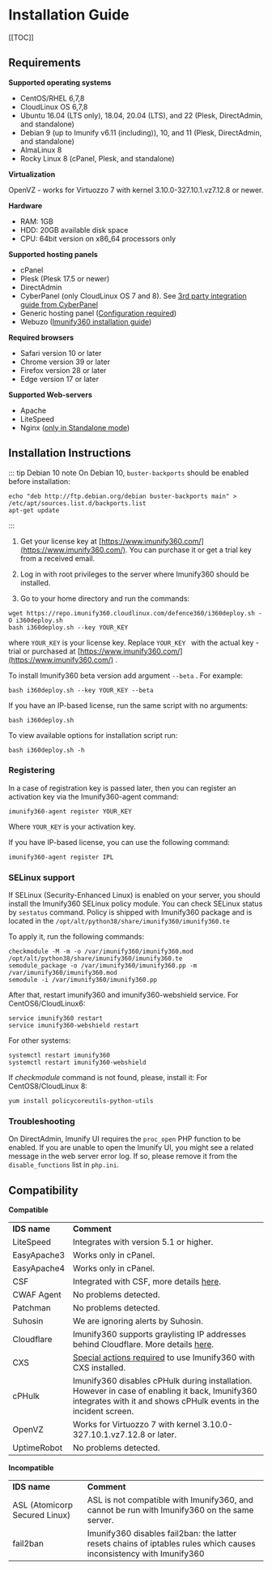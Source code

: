 # Installation Guide

[[TOC]]

## Requirements

**Supported operating systems**

* <span class="notranslate">CentOS/RHEL</span> 6,7,8
* <span class="notranslate">CloudLinux</span> OS 6,7,8
* <span class="notranslate">Ubuntu</span> 16.04 (LTS only), 18.04, 20.04 (LTS), and 22 (Plesk, DirectAdmin, and standalone)
* <span class="notranslate">Debian</span> 9 (up to Imunify v6.11 (including)), 10, and 11 (Plesk, DirectAdmin, and standalone)
* <span class="notranslate">AlmaLinux</span> 8
* Rocky Linux 8 (cPanel, Plesk, and standalone)

**Virtualization**

<span class="notranslate">OpenVZ</span> - works for <span class="notranslate">Virtuozzo</span> 7 with kernel 3.10.0-327.10.1.vz7.12.8 or newer.

**Hardware**

* <span class="notranslate">RAM: 1GB</span>
* <span class="notranslate">HDD: 20GB</span> available disk space
* <span class="notranslate">CPU: 64bit</span> version on <span class="notranslate">x86_64</span> processors only

**Supported hosting panels**

* <span class="notranslate">cPanel</span>
* <span class="notranslate">Plesk (Plesk</span> 17.5 or newer)
* <span class="notranslate">DirectAdmin</span>
* <span class="notranslate">CyberPanel</span> (only CloudLinux OS 7 and 8). See [3rd party integration guide from CyberPanel](https://community.cyberpanel.net/docs?category=49&tags=cloudlinux&topic=172)
* Generic hosting panel ([Configuration required](/control_panel_integration/#settings-related-to-stand-alone-version/))
* Webuzo ([Imunify360 installation guide](https://webuzo.com/docs/installing-webuzo/install-imunify360/))

**Required browsers**

* <span class="notranslate">Safari</span> version 10 or later
* <span class="notranslate">Chrome</span> version 39 or later
* <span class="notranslate">Firefox</span> version 28 or later
* <span class="notranslate">Edge</span> version 17 or later

**Supported Web-servers**
* <span class="notranslate">Apache</span>
* <span class="notranslate">LiteSpeed</span>
* <span class="notranslate">Nginx</span> ([only in <span class="notranslate">Standalone mode</span>](/stand_alone/))


## Installation Instructions

::: tip <span class="notranslate">Debian</span> 10 note
On  <span class="notranslate">Debian 10</span>, <span class="notranslate">`buster-backports`</span> should be enabled
before installation:
  
<div class="notranslate">

```
echo "deb http://ftp.debian.org/debian buster-backports main" > /etc/apt/sources.list.d/backports.list
apt-get update
```
</div>
:::

1. Get your license key at [https://www.imunify360.com/](https://www.imunify360.com/). You can purchase it or get a trial key from a received email.

2. Log in with root privileges to the server where Imunify360 should be installed.

3. Go to your home directory and run the commands:

<div class="notranslate">

```
wget https://repo.imunify360.cloudlinux.com/defence360/i360deploy.sh -O i360deploy.sh
bash i360deploy.sh --key YOUR_KEY
```

</div>

where <span class="notranslate">`YOUR_KEY`</span> is your license key. Replace <span class="notranslate">`YOUR_KEY `</span> with the actual key - trial or purchased at [https://www.imunify360.com/](https://www.imunify360.com/) .

To install Imunify360 beta version add argument <span class="notranslate">`--beta`</span> . For example:

<div class="notranslate">

```
bash i360deploy.sh --key YOUR_KEY --beta
```

</div>

If you have an IP-based license, run the same script with no arguments:

<div class="notranslate">

```
bash i360deploy.sh
```

</div>

To view available options for installation script run:

<div class="notranslate">

```
bash i360deploy.sh -h
```

</div>

### Registering

In a case of registration key is passed later, then you can register an activation key via the <span class="notranslate">Imunify360-agent</span> command:

<div class="notranslate">

```
imunify360-agent register YOUR_KEY
```

</div>

Where <span class="notranslate">`YOUR_KEY`</span> is your activation key.


If you have IP-based license, you can use the following command:

<div class="notranslate">

```
imunify360-agent register IPL
```

</div>

### SELinux support

If SELinux (Security-Enhanced Linux) is enabled on your server, you should install the Imunify360 SELinux policy module. You can check SELinux status by `sestatus` command. Policy is shipped with Imunify360 package and is located in the <span class="notranslate">`/opt/alt/python38/share/imunify360/imunify360.te`</span>

To apply it, run the following commands:

<div class="notranslate">

```
checkmodule -M -m -o /var/imunify360/imunify360.mod /opt/alt/python38/share/imunify360/imunify360.te
semodule_package -o /var/imunify360/imunify360.pp -m /var/imunify360/imunify360.mod
semodule -i /var/imunify360/imunify360.pp
```
</div>

After that, restart imunify360 and imunify360-webshield service.
For CentOS6/CloudLinux6:
<div class="notranslate">

```
service imunify360 restart
service imunify360-webshield restart
```

</div>

For other systems:

<div class="notranslate">

```
systemctl restart imunify360
systemctl restart imunify360-webshield
```
</div>

If <i>checkmodule</i> command is not found, please, install it:
For CentOS8/CloudLinux 8:

<div class="notranslate">

```
yum install policycoreutils-python-utils
```

</div>

### Troubleshooting

On DirectAdmin, Imunify UI requires the <span class="notranslate">`proc_open`</span> PHP function to be enabled. If you are unable to open the Imunify UI, you might see a related message in the web server error log. If so, please remove it from the <span class="notranslate">`disable_functions`</span> list in <span class="notranslate">`php.ini`</span>.

## Compatibility

**Compatible**

| | |
|-|-|
|**<span class="notranslate">IDS</span> name**| **Comment**|
|<span class="notranslate">LiteSpeed</span> | Integrates with version 5.1 or higher.|
|<span class="notranslate">EasyApache3</span> | Works only in cPanel.|
|<span class="notranslate">EasyApache4</span> | Works only in cPanel.|
|<span class="notranslate">CSF</span> | Integrated with <span class="notranslate">CSF</span>, more details [here](/ids_integration/#csf-integration).|
|<span class="notranslate">CWAF Agent</span> | No problems detected.|
|<span class="notranslate">Patchman</span> | No problems detected.|
|<span class="notranslate">Suhosin</span> | We are ignoring alerts by <span class="notranslate">Suhosin</span>.|
|<span class="notranslate">Cloudflare</span> | Imunify360 supports graylisting IP addresses behind <span class="notranslate">Cloudflare</span>. More details [here](/ids_integration/#cloudflare-support).|
|<span class="notranslate">CXS</span> | [Special actions required](/ids_integration/#cxs-integration) to use Imunify360 with <span class="notranslate">CXS</span> installed.|
|<span class="notranslate">cPHulk</span> | Imunify360 disables <span class="notranslate">cPHulk</span> during installation. However in case of enabling it back, Imunify360 integrates with it and shows <span class="notranslate">cPHulk</span> events in the incident screen.|
|<span class="notranslate">OpenVZ</span> | Works for <span class="notranslate">Virtuozzo</span> 7 with kernel 3.10.0-327.10.1.vz7.12.8 or later.|
|<span class="notranslate">UptimeRobot</span>| No problems detected.|

**Incompatible**

| | |
|-|-|
|**<span class="notranslate">IDS</span> name** | **Comment**|
|<span class="notranslate">ASL (Atomicorp Secured Linux)</span> | <span class="notranslate">ASL</span> is not compatible with <span class="notranslate">Imunify360</span>, and cannot be run with <span class="notranslate">Imunify360</span> on the same server.|
|<span class="notranslate">fail2ban</span> | Imunify360 disables <span class="notranslate">fail2ban</span>: the latter resets chains of iptables rules which causes inconsistency with Imunify360|
